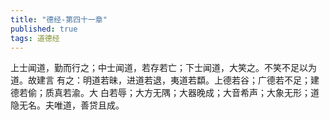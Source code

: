 ```yaml
---
title: "德经-第四十一章"
published: true
tags: 道德经
---
```


上士闻道，勤而行之；中士闻道，若存若亡；下士闻道，大笑之。不笑不足以为道。故建言
有之：明道若昧，进道若退，夷道若纇。上德若谷；广德若不足；建德若偷；质真若渝。大
白若辱；大方无隅；大器晚成；大音希声；大象无形；道隐无名。夫唯道，善贷且成。
